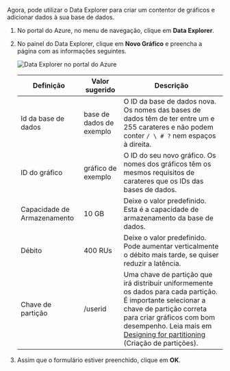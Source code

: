 Agora, pode utilizar o Data Explorer para criar um contentor de gráficos e adicionar dados à sua base de dados. 

1. No portal do Azure, no menu de navegação, clique em **Data Explorer**. 
2. No painel do Data Explorer, clique em **Novo Gráfico** e preencha a página com as informações seguintes.

    ![Data Explorer no portal do Azure](./media/cosmos-db-create-graph/azure-cosmosdb-data-explorer.png)

    Definição|Valor sugerido|Descrição
    ---|---|---
    Id da base de dados|base de dados de exemplo|O ID da base de dados nova. Os nomes das bases de dados têm de ter entre um e 255 carateres e não podem conter `/ \ # ?` nem espaços à direita.
    ID do gráfico|gráfico de exemplo|O ID do seu novo gráfico. Os nomes dos gráficos têm os mesmos requisitos de carateres que os IDs das bases de dados.
    Capacidade de Armazenamento| 10 GB|Deixe o valor predefinido. Esta é a capacidade de armazenamento da base de dados.
    Débito|400 RUs|Deixe o valor predefinido. Pode aumentar verticalmente o débito mais tarde, se quiser reduzir a latência.
    Chave de partição|/userid|Uma chave de partição que irá distribuir uniformemente os dados para cada partição. É importante selecionar a chave de partição correta para criar gráficos com bom desempenho. Leia mais em [Designing for partitioning](../articles/cosmos-db/partition-data.md#designing-for-partitioning) (Criação de partições).

3. Assim que o formulário estiver preenchido, clique em **OK**.